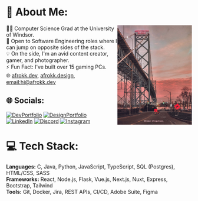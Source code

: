 # 💫 About Me:

<img src="readme_image.jpg" width="40%" align="right">
👨‍🎓 Computer Science Grad at the University of Windsor.<br> 💬 Open to Software Engineering roles where I can jump on opposite sides of the stack. <br>💡 On the side, I'm an avid content creator, gamer, and photographer.<br>⚡ Fun Fact: I've built over 15 gaming PCs. <br> 🌐 <a href="https://afrokk.dev/">afrokk.dev</a>, <a href="https://afrokk.design/">afrokk.design</a>, <a href="mailto:hi@afrokk.dev">email:hi@afrokk.dev</a>

## 🌐 Socials:
 [![DevPortfolio](https://img.shields.io/badge/Dev%20Portfolio-afrokk.dev-red?style=for-the-badge&logo=appreact)](https://afrokk.dev/) [![DesignPortfolio](https://img.shields.io/badge/Design%20Portfolio-afrokk.design-blue?style=for-the-badge&logo=appreact)](https://afrokk.design/) <br />
[![LinkedIn](https://img.shields.io/badge/linkedin-%230077B5.svg?style=for-the-badge&logo=linkedin&logoColor=white)](https://www.linkedin.com/in/afrasiyab-k/) [![Discord](https://img.shields.io/badge/Discord-%235865F2.svg?style=for-the-badge&logo=discord&logoColor=white)](https://discord.com/invite/Afrokk#4056) [![Instagram](https://img.shields.io/badge/Instagram-%23E4405F.svg?style=for-the-badge&logo=Instagram&logoColor=white)](https://www.instagram.com/afrokk_/)

# 💻 Tech Stack:
**Languages:** C, Java, Python, JavaScript, TypeScript, SQL (Postgres), HTML/CSS, SASS  
**Frameworks:** React, Node.js, Flask, Vue.js, Next.js, Nuxt, Express, Bootstrap, Tailwind  
**Tools:** Git, Docker, Jira, REST APIs, CI/CD, Adobe Suite, Figma
